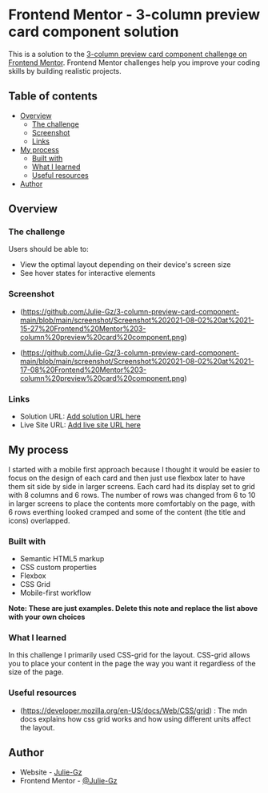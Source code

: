 # Frontend Mentor - 3-column preview card component solution

This is a solution to the [3-column preview card component challenge on Frontend Mentor](https://www.frontendmentor.io/challenges/3column-preview-card-component-pH92eAR2-). Frontend Mentor challenges help you improve your coding skills by building realistic projects. 

## Table of contents

- [Overview](#overview)
  - [The challenge](#the-challenge)
  - [Screenshot](#screenshot)
  - [Links](#links)
- [My process](#my-process)
  - [Built with](#built-with)
  - [What I learned](#what-i-learned)
  - [Useful resources](#useful-resources)
- [Author](#author)

## Overview

### The challenge

Users should be able to:

- View the optimal layout depending on their device's screen size
- See hover states for interactive elements

### Screenshot

- (https://github.com/Julie-Gz/3-column-preview-card-component-main/blob/main/screenshot/Screenshot%202021-08-02%20at%2021-15-27%20Frontend%20Mentor%203-column%20preview%20card%20component.png)

- (https://github.com/Julie-Gz/3-column-preview-card-component-main/blob/main/screenshot/Screenshot%202021-08-02%20at%2021-17-08%20Frontend%20Mentor%203-column%20preview%20card%20component.png)

### Links

- Solution URL: [Add solution URL here](https://github.com/Julie-Gz/3-column-preview-card-component-main.git)
- Live Site URL: [Add live site URL here](https://julie-gz.github.io/3-column-preview-card-component-main/)

## My process

I started with a mobile first approach because I thought it would be easier to focus on the design of each card and then just use flexbox later to have them sit side by side in larger screens. Each card had its display set to grid with 8 columns and 6 rows. The number of rows was changed from 6 to 10 in larger screens to place the contents more comfortably on the page, with 6 rows everthing looked cramped and some of the content (the title and icons) overlapped.

### Built with

- Semantic HTML5 markup
- CSS custom properties
- Flexbox
- CSS Grid
- Mobile-first workflow

**Note: These are just examples. Delete this note and replace the list above with your own choices**

### What I learned

In this challenge I primarily used CSS-grid for the layout. CSS-grid allows you to place your content in the page the way you want it regardless of the size of the page.


### Useful resources

- (https://developer.mozilla.org/en-US/docs/Web/CSS/grid) : The mdn docs explains how css grid works and how using different units affect the layout.

## Author

- Website - [Julie-Gz](https://julie-gz.github.io/3-column-preview-card-component-main/)
- Frontend Mentor - [@Julie-Gz](https://www.frontendmentor.io/profile/Julie-Gz)